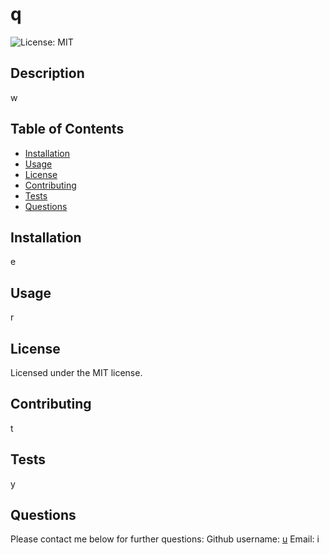 # q
  ![License: MIT](https://img.shields.io/badge/License-MIT-blue.svg)
  ## Description
  w
  ## Table of Contents
  - [Installation](#installation)
  - [Usage](#usage)
  - [License](#license)
  - [Contributing](#contributing)
  - [Tests](#tests)
  - [Questions](#questions)
  ## Installation
  e
  ## Usage
  r
  ## License
  Licensed under the MIT license.
  ## Contributing
  t
  ## Tests
  y
  ## Questions
  Please contact me below for further questions:
  Github username: [u](https://github.com/u)
  Email: i

